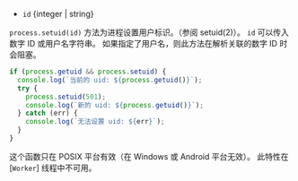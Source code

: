 <!-- YAML
added: v0.1.28
-->
* `id` {integer | string}

`process.setuid(id)` 方法为进程设置用户标识。（参阅 setuid(2)）。
`id` 可以传入数字 ID 或用户名字符串。
如果指定了用户名，则此方法在解析关联的数字 ID 时会阻塞。

```js
if (process.getuid && process.setuid) {
  console.log(`当前的 uid: ${process.getuid()}`);
  try {
    process.setuid(501);
    console.log(`新的 uid: ${process.getuid()}`);
  } catch (err) {
    console.log(`无法设置 uid: ${err}`);
  }
}
```

这个函数只在 POSIX 平台有效（在 Windows 或 Android 平台无效）。
此特性在 [`Worker`] 线程中不可用。

